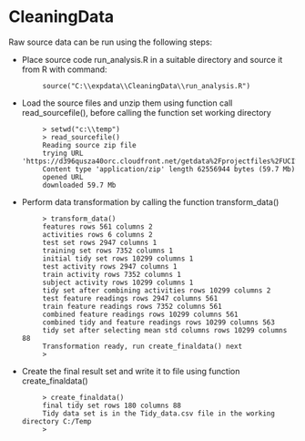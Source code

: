 CleaningData
============

Raw source data can be run using the following steps:

* Place source code run_analysis.R in a suitable directory and source it
from R with command: 

           source("C:\\expdata\\CleaningData\\run_analysis.R")
* Load the source files and unzip them using function call read_sourcefile(), before calling the function set working directory

           > setwd("c:\\temp")
           > read_sourcefile()
           Reading source zip file
           trying URL 'https://d396qusza40orc.cloudfront.net/getdata%2Fprojectfiles%2FUCI%20HAR%20Dataset.zip'
           Content type 'application/zip' length 62556944 bytes (59.7 Mb)
           opened URL
           downloaded 59.7 Mb

* Perform data transformation by calling the function transform_data()

           > transform_data()
           features rows 561 columns 2
           activities rows 6 columns 2
           test set rows 2947 columns 1
           training set rows 7352 columns 1
           initial tidy set rows 10299 columns 1
           test activity rows 2947 columns 1
           train activity rows 7352 columns 1
           subject activity rows 10299 columns 1
           tidy set after combining activities rows 10299 columns 2
           test feature readings rows 2947 columns 561
           train feature readings rows 7352 columns 561
           combined feature readings rows 10299 columns 561
           combined tidy and feature readings rows 10299 columns 563
           tidy set after selecting mean std columns rows 10299 columns 88
           Transformation ready, run create_finaldata() next
           > 

* Create the final result set and write it to file using function create_finaldata()

           > create_finaldata()
           final tidy set rows 180 columns 88
           Tidy data set is in the Tidy_data.csv file in the working directory C:/Temp
           >


